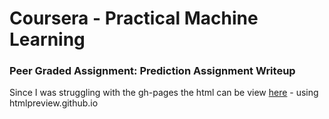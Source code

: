 # Coursera - Practical Machine Learning

### Peer Graded Assignment: Prediction Assignment Writeup

Since I was struggling with the gh-pages the html can be view [here](http://htmlpreview.github.io/?https://github.com/markcom/Coursera_PML/blob/master/Coursera_PML.html) - using htmlpreview.github.io
